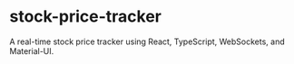 # stock-price-tracker
A real-time stock price tracker using React, TypeScript, WebSockets, and Material-UI.
